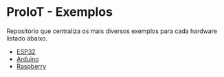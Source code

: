 # ProIoT - Exemplos

Reposítório que centraliza os mais diversos exemplos para cada hardware listado abaixo.

* [ESP32](https://github.com/proiot/esp32-exemplos)
* [Arduino](https://github.com/proiot/arduino-exemplos)
* [Raspberry](https://github.com/proiot/raspberry-exemplos)
